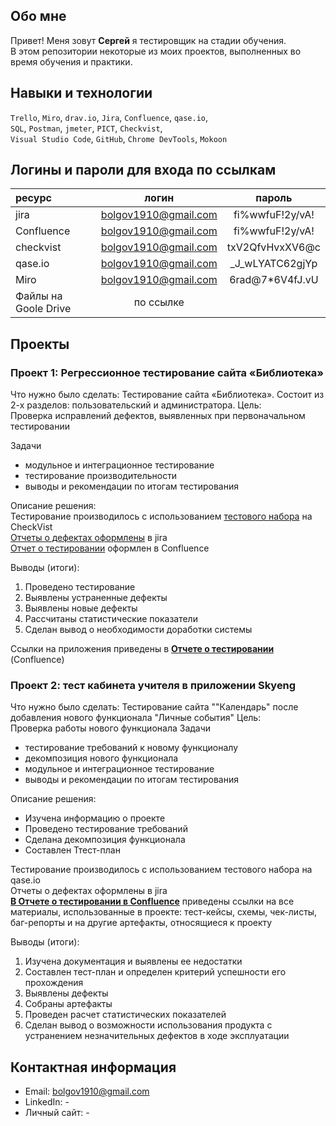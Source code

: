 ## Обо мне 

Привет! Меня зовут **Сергей** я тестировщик на стадии обучения. <br>
В этом репозитории некоторые из моих проектов, выполненных во время обучения и практики.
<br>

## Навыки и технологии

``Trello``, ``Miro``, ``drav.io``, ``Jira``, ``Confluence``, ``qase.io``,<br>
``SQL``, ``Postman``, ``jmeter``, ``PICT``, ``Checkvist``,<br>
``Visual Studio Code``, ``GitHub``, ``Chrome DevTools``, ``Mokoon``

## Логины и пароли для входа по ссылкам
|ресурс|логин|пароль|
|:-|:-:|:-:|
|jira | bolgov1910@gmail.com | fi%wwfuF!2y/vA!|
|Confluence| bolgov1910@gmail.com | fi%wwfuF!2y/vA!|
|checkvist|bolgov1910@gmail.com |txV2QfvHvxXV6@c|
|qase.io|bolgov1910@gmail.com|_J_wLYATC62gjYp|
|Miro|bolgov1910@gmail.com|6rad@7*6V4fJ.vU|
|Файлы на Goole Drive|по ссылке|

## Проекты

### Проект 1: Регрессионное тестирование сайта «Библиотека»

Что нужно было сделать:
Тестирование сайта «Библиотека». Состоит из 2-х разделов: пользовательский и администратора.
Цель: <br> Проверка исправлений дефектов, выявленных при первоначальном тестировании 

Задачи
 -  модульное и интеграционное тестирование
 -  тестирование производительности
 -  выводы и рекомендации по итогам тестирования

Описание решения:<br> Тестирование производилось с использованием [тестового набора](https://checkvist.com/p/35DE0TW76ZrADPhgW53EDB) на CheckVist<br>
[Отчеты о дефектах оформлены](https://bolgov1910.atlassian.net/issues/?jql=project+%3D+%22WI8%22+ORDER+BY+created+DESC&atlOrigin=eyJpIjoiZWQ1ODM3NmZmMjMzNDE4OTg3ZDZmZDUyZTMyM2M3NmUiLCJwIjoiaiJ9) в jira<br>
[Отчет о тестировании](https://bolgov1910.atlassian.net/l/cp/hdGRjneR) оформлен в Confluence

 Выводы (итоги):
1. Проведено тестирование 
2. Выявлены устраненные дефекты
3. Выявлены новые дефекты
4. Рассчитаны статистические показатели
5. Сделан вывод о необходимости доработки системы


Ссылки на приложения приведены в **[Отчете о тестировании](https://bolgov1910.atlassian.net/l/cp/hdGRjneR)** (Confluence)



### Проект 2: тест кабинета учителя в приложении Skyeng</p>

Что нужно было сделать:
Тестирование сайта ""Календарь" после добавления нового функционала "Личные события"
Цель: <br> Проверка работы нового функционала
Задачи
- тестирование требований к новому функционалу
- декомпозиция нового функционала
- модульное и интеграционное тестирование
- выводы и рекомендации по итогам тестирования

Описание решения:<br> 
- Изучена информацию о проекте 
- Проведено тестирование требований
- Сделана декомпозиция функционала
- Составлен Ттест-план

Тестирование производилось с использованием тестового набора на qase.io <br>
Отчеты о дефектах оформлены в jira<br>
**[В Отчете о тестировании в Confluence](https://bolgov1910.atlassian.net/l/cp/3VrTzQE6)** приведены ссылки на все материалы, использованные в проекте: тест-кейсы, схемы, чек-листы, баг-репорты и на другие артефакты, относящиеся к проекту 

 Выводы (итоги):
1. Изучена документация и выявлены ее недостатки
2. Составлен тест-план и определен критерий успешности его прохождения
3. Выявлены дефекты 
4. Собраны артефакты
5. Проведен расчет статистических показателей
6. Сделан вывод о возможности использования продукта с устранением незначительных дефектов в ходе эксплуатации


## Контактная информация
- Email: bolgov1910@gmail.com
- LinkedIn: -
- Личный сайт: -


